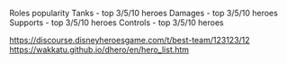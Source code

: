 Roles popularity
  Tanks - top 3/5/10 heroes
  Damages - top 3/5/10 heroes
  Supports - top 3/5/10 heroes
  Controls - top 3/5/10 heroes

https://discourse.disneyheroesgame.com/t/best-team/123123/12
https://wakkatu.github.io/dhero/en/hero_list.htm


